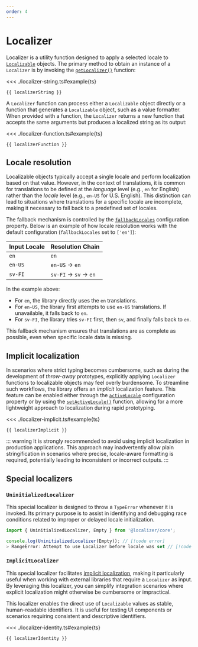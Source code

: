 ```yaml
---
order: 4
---
```


# Localizer <Badge type="info" text="@localizer/core" />

<script setup>
  import localizerString from './localizer-string';
  import localizerFunction from './localizer-function';
  import localizerImplicit from './localizer-implicit';
  import localizerIdentity from './localizer-identity';
</script>

Localizer is a utility function designed to apply a selected locale to [`Localizable`](../api/_localizer/core/Localizable/index.md) objects. The primary method to obtain an instance of a `Localizer` is by invoking the [`getLocalizer()`](../api/_localizer/core/getLocalizer/index.md) function:

<<< ./localizer-string.ts#example{ts}

```console-vue
{{ localizerString }}
```

A `Localizer` function can process either a `Localizable` object directly or a function that generates a `Localizable` object, such as a value formatter. When provided with a function, the `Localizer` returns a new function that accepts the same arguments but produces a localized string as its output:

<<< ./localizer-function.ts#example{ts}

```console-vue
{{ localizerFunction }}
```

## Locale resolution

Localizable objects typically accept a single locale and perform localization based on that value. However, in the context of translations, it is common for translations to be defined at the _language_ level (e.g., `en` for English) rather than the _locale_ level (e.g., `en-US` for U.S. English). This distinction can lead to situations where translations for a specific locale are incomplete, making it necessary to fall back to a predefined set of locales.

The fallback mechanism is controlled by the [`fallbackLocales`](./configuration.md#fallbacklocales) configuration property. Below is an example of how locale resolution works with the default configuration (`fallbackLocales` set to `['en']`):

| Input Locale | Resolution Chain      |
| ------------ | --------------------- |
| `en`         | `en`                  |
| `en-US`      | `en-US` → `en`        |
| `sv-FI`      | `sv-FI` → `sv` → `en` |

In the example above:

- For `en`, the library directly uses the `en` translations.
- For `en-US`, the library first attempts to use `en-US` translations. If unavailable, it falls back to `en`.
- For `sv-FI`, the library tries `sv-FI` first, then `sv`, and finally falls back to `en`.

This fallback mechanism ensures that translations are as complete as possible, even when specific locale data is missing.

## Implicit localization <Badge type="warning" text="experimental" />

In scenarios where strict typing becomes cumbersome, such as during the development of _throw-away_ prototypes, explicitly applying `Localizer` functions to localizable objects may feel overly burdensome. To streamline such workflows, the library offers an _implicit_ localization feature. This feature can be enabled either through the [`activeLocale`](./configuration.md#activelocale) configuration property or by using the [`setActiveLocale()`](../api/_localizer/core/setActiveLocale/index.md) function, allowing for a more lightweight approach to localization during rapid prototyping.

<<< ./localizer-implicit.ts#example{ts}

```console-vue
{{ localizerImplicit }}
```

::: warning
It is strongly recommended to avoid using implicit localization in production applications. This approach may inadvertently allow plain stringification in scenarios where precise, locale-aware formatting is required, potentially leading to inconsistent or incorrect outputs.
:::

## Special localizers

### `UninitializedLocalizer`

This special localizer is designed to throw a `TypeError` whenever it is invoked. Its primary purpose is to assist in identifying and debugging race conditions related to improper or delayed locale initialization.

```typescript
import { UninitializedLocalizer, Empty } from '@localizer/core';

console.log(UninitializedLocalizer(Empty)); // [!code error]
> RangeError: Attempt to use Localizer before locale was set // [!code error]
```

### `ImplicitLocalizer` <Badge type="warning" text="experimental" />

This special localizer facilitates [implicit localization](#implicit-localization), making it particularly useful when working with external libraries that require a `Localizer` as input. By leveraging this localizer, you can simplify integration scenarios where explicit localization might otherwise be cumbersome or impractical.

This localizer enables the direct use of `Localizable` values as stable, human-readable identifiers. It is useful for testing UI components or scenarios requiring consistent and descriptive identifiers.

<<< ./localizer-identity.ts#example{ts}

```console-vue
{{ localizerIdentity }}
```

